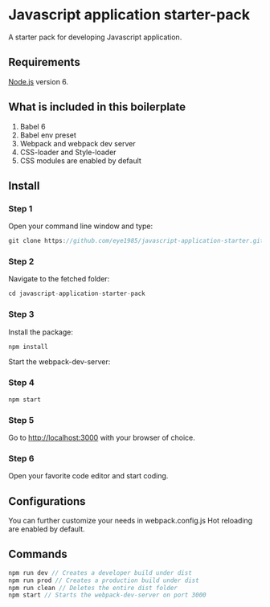 # Javascript application starter-pack

A starter pack for developing Javascript application.


## Requirements
[Node.js](https://nodejs.org) version 6.

## What is included in this boilerplate
1. Babel 6
2. Babel env preset
3. Webpack and webpack dev server
4. CSS-loader and Style-loader
5. CSS modules are enabled by default

## Install
### Step 1
Open your command line window and type:
```javascript
git clone https://github.com/eye1985/javascript-application-starter.git
```

### Step 2
Navigate to the fetched folder:
```javascript
cd javascript-application-starter-pack
```

### Step 3
Install the package:
```javascript
npm install
```

Start the webpack-dev-server:
### Step 4
```javascript
npm start
```

### Step 5
Go to [http://localhost:3000](http://localhost:3000) with your browser of choice.

### Step 6
Open your favorite code editor and start coding.

## Configurations
You can further customize your needs in webpack.config.js
Hot reloading are enabled by default.

## Commands

```javascript
npm run dev // Creates a developer build under dist
npm run prod // Creates a production build under dist
npm run clean // Deletes the entire dist folder
npm start // Starts the webpack-dev-server on port 3000
```

